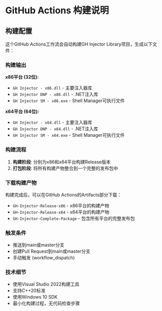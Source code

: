 # GitHub Actions 构建说明

## 构建配置

这个GitHub Actions工作流会自动构建GH Injector Library项目，生成以下文件：

### 构建输出

**x86平台 (32位):**
- `GH Injector - x86.dll` - 主要注入器库
- `GH Injector DNP - x86.dll` - .NET注入库  
- `GH Injector SM - x86.exe` - Shell Manager可执行文件

**x64平台 (64位):**
- `GH Injector - x64.dll` - 主要注入器库
- `GH Injector DNP - x64.dll` - .NET注入库
- `GH Injector SM - x64.exe` - Shell Manager可执行文件

### 构建流程

1. **构建阶段**: 分别为x86和x64平台构建Release版本
2. **打包阶段**: 将所有构建产物整合到一个完整的发布包中

### 下载构建产物

构建完成后，可以在GitHub Actions的Artifacts部分下载：

- `GH-Injector-Release-x86` - x86平台的构建产物
- `GH-Injector-Release-x64` - x64平台的构建产物  
- `GH-Injector-Complete-Package` - 包含所有平台的完整发布包

### 触发条件

- 推送到main或master分支
- 创建Pull Request到main或master分支
- 手动触发 (workflow_dispatch)

### 技术细节

- 使用Visual Studio 2022构建工具
- 支持C++20标准
- 使用Windows 10 SDK
- 最小化构建过程，无代码检查步骤